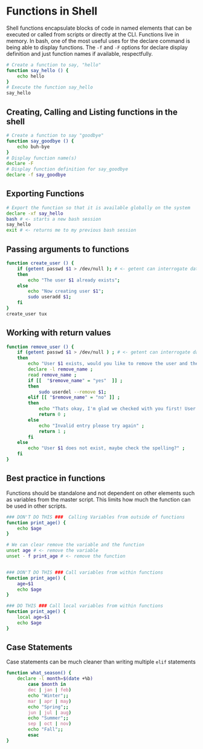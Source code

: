 # Functions in Shell

Shell functions encapsulate blocks of code in named elements that can be executed or called from scripts or directly at
the CLI. Functions live in memory. In bash, one of the most useful uses for the declare command is being able to display
functions. The `-f` and `-F` options for declare display definition and just function names if available, respectfully.

```bash
# Create a function to say, "hello"
function say_hello () { 
    echo hello
}
# Execute the function say_hello
say_hello
```

## Creating, Calling and Listing functions in the shell
```bash
# Create a function to say "goodbye"
function say_goodbye () { 
    echo buh-bye
}
# Display function name(s)
declare -F 
# Display function definition for say_goodbye
declare -f say_goodbye
```

## Exporting Functions
```bash
# Export the function so that it is available globally on the system
declare -xf say_hello
bash # <- starts a new bash session
say_hello
exit # <- returns me to my previous bash session
```

## Passing arguments to functions
```bash
function create_user () {
    if (getent passwd $1 > /dev/null ); # <- getent can interrogate databases (cat /etc/nsswitch.conf)
    then
        echo "The user $1 already exists";
    else 
        echo "Now creating user $1";
        sudo useradd $1;
    fi
}
create_user tux
```

## Working with return values
```bash
function remove_user () {
    if (getent passwd $1 > /dev/null ) ; # <- getent can interrogate databases (cat /etc/nsswitch.conf)
    then
        echo "User $1 exists, would you like to remove the user and their home directory and mail spool? [yes|no]" ;
        declare -l remove_name ;
        read remove_name ;
        if [[  "$remove_name" = "yes"  ]] ; 
        then
            sudo userdel --remove $1;
        elif [[ "$remove_name" = "no" ]] ;
        then
            echo "Thats okay, I'm glad we checked with you first! User $1 is safe and not deleted." ;
            return 0 ;
        else
            echo "Invalid entry please try again" ;
            return 1 ;
        fi
    else
        echo "User $1 does not exist, maybe check the spelling?" ;
    fi
}
```

## Best practice in functions

Functions should be standalone and not dependent on other elements such as variables from the master script. This limits
how much the function can be used in other scripts.

```bash
### DON'T DO THIS ###  Calling Variables from outside of functions
function print_age() {
    echo $age
}

# We can clear remove the variable and the function
unset age # <- remove the variable
unset - f print_age # <- remove the function


### DON'T DO THIS ### Call variables from within functions
function print_age() {
    age=$1
    echo $age
}

### DO THIS ### Call local variables from within functions
function print_age() {
    local age=$1
    echo $age
}
```


## Case Statements
Case statements can be much cleaner than writing multiple `elif` statements

```bash
function what_season() {
    declare -l month=$(date +%b)
        case $month in
        dec | jan | feb)
        echo "Winter";;
        mar | apr | may)
        echo "Spring";;
        jun | jul | aug) 
        echo "Summer";;
        sep | oct | nov)
        echo "Fall";;
        esac
}
